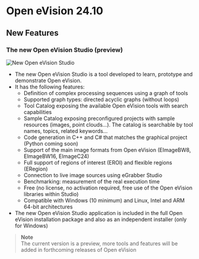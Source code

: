 # Open eVision 24.10

## New Features

### The new Open eVision Studio (preview)
![New Open eVision Studio](https://documentation.euresys.com/Products/OPEN_EVISION/OPEN_EVISION/en-us/Content/Resources/Images/02_What_s_New/RN2410_New_Open_eVision_Studio_thumb_200_0.png)

- The new Open eVision Studio is a tool developed to learn, prototype and demonstrate Open eVision.
- It has the following features:
  - Definition of complex processing sequences using a graph of tools
  - Supported graph types: directed acyclic graphs (without loops)
  - Tool Catalog exposing the available Open eVision tools with search capabilities
  - Sample Catalog exposing preconfigured projects with sample resources (images, point clouds...). The catalog is searchable by tool names, topics, related keywords...
  - Code generation in C++ and C# that matches the graphical project (Python coming soon)
  - Support of the main image formats from Open eVision (EImageBW8, EImageBW16, EImageC24)
  - Full support of regions of interest (EROI) and flexible regions (ERegion)
  - Connection to live image sources using eGrabber Studio
  - Benchmarking: measurement of the real execution time
  - Free (no license, no activation required, free use of the Open eVision libraries within Studio)
  - Compatible with Windows (10 minimum) and Linux, Intel and ARM 64-bit architectures
- The new Open eVision Studio application is included in the full Open eVision installation package and also as an independent installer (only for Windows)
> **Note**  
> The current version is a preview, more tools and features will be added in forthcoming releases of Open eVision